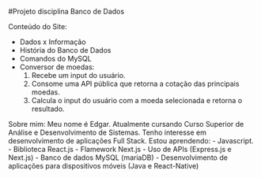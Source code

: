 #Projeto disciplina Banco de Dados

Conteúdo do Site:
  - Dados x Informação
  - História do Banco de Dados
  - Comandos do MySQL
  - Conversor de moedas:
      1. Recebe um input do usuário.
      2. Consome uma API pública que retorna a cotação das principais moedas.
      3. Calcula o input do usuário com a moeda selecionada e retorna o resultado.
      
Sobre mim:
  Meu nome é Edgar.
  Atualmente cursando Curso Superior de Análise e Desenvolvimento de Sistemas.
  Tenho interesse em desenvolvimento de aplicações Full Stack.
  Estou aprendendo:
    - Javascript.
    - Biblioteca React.js
    - Flamework Next.js
    - Uso de APIs (Express.js e Next.js)
    - Banco de dados MySQL (mariaDB)
    - Desenvolvimento de aplicações para dispositivos móveis (Java e React-Native)
